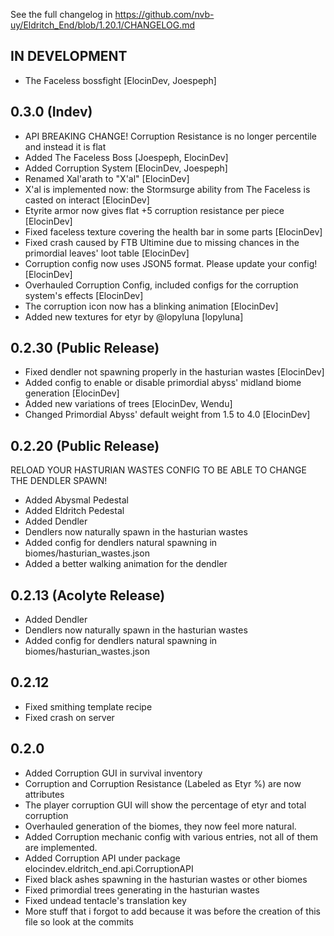 See the full changelog in https://github.com/nvb-uy/Eldritch_End/blob/1.20.1/CHANGELOG.md

## IN DEVELOPMENT
- The Faceless bossfight [ElocinDev, Joespeph]
## 0.3.0 (Indev)
- API BREAKING CHANGE! Corruption Resistance is no longer percentile and instead it is flat
- Added The Faceless Boss [Joespeph, ElocinDev]
- Added Corruption System [ElocinDev, Joespeph]
- Renamed Xal'arath to "X'al" [ElocinDev]
- X'al is implemented now: the Stormsurge ability from The Faceless is casted on interact [ElocinDev]
- Etyrite armor now gives flat +5 corruption resistance per piece [ElocinDev]
- Fixed faceless texture covering the health bar in some parts [ElocinDev]
- Fixed crash caused by FTB Ultimine due to missing chances in the primordial leaves' loot table [ElocinDev]
- Corruption config now uses JSON5 format. Please update your config! [ElocinDev]
- Overhauled Corruption Config, included configs for the corruption system's effects [ElocinDev]
- The corruption icon now has a blinking animation [ElocinDev]
- Added new textures for etyr by @lopyluna [lopyluna]

## 0.2.30 (Public Release)
- Fixed dendler not spawning properly in the hasturian wastes [ElocinDev]
- Added config to enable or disable primordial abyss' midland biome generation [ElocinDev]
- Added new variations of trees [ElocinDev, Wendu]
- Changed Primordial Abyss' default weight from 1.5 to 4.0 [ElocinDev]

## 0.2.20 (Public Release)
RELOAD YOUR HASTURIAN WASTES CONFIG TO BE ABLE TO CHANGE THE DENDLER SPAWN!

- Added Abysmal Pedestal
- Added Eldritch Pedestal
- Added Dendler
- Dendlers now naturally spawn in the hasturian wastes
- Added config for dendlers natural spawning in biomes/hasturian_wastes.json
- Added a better walking animation for the dendler

## 0.2.13 (Acolyte Release)
- Added Dendler
- Dendlers now naturally spawn in the hasturian wastes
- Added config for dendlers natural spawning in biomes/hasturian_wastes.json

## 0.2.12
- Fixed smithing template recipe
- Fixed crash on server

## 0.2.0

- Added Corruption GUI in survival inventory
- Corruption and Corruption Resistance (Labeled as Etyr %) are now attributes
- The player corruption GUI will show the percentage of etyr and total corruption
- Overhauled generation of the biomes, they now feel more natural.
- Added Corruption mechanic config with various entries, not all of them are implemented.
- Added Corruption API under package elocindev.eldritch_end.api.CorruptionAPI
- Fixed black ashes spawning in the hasturian wastes or other biomes
- Fixed primordial trees generating in the hasturian wastes
- Fixed undead tentacle's translation key
- More stuff that i forgot to add because it was before the creation of this file so look at the commits